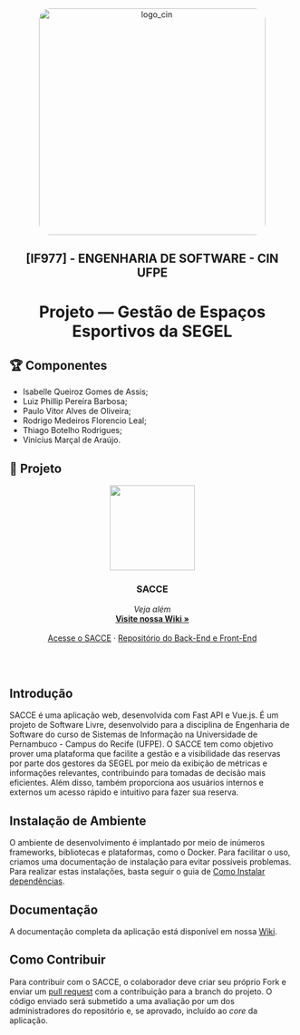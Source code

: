 <div align="center">
  <img src="https://portal.cin.ufpe.br/wp-content/uploads/2020/07/Horizontal-Vermelho-Logotipo-CIn-UFPE.png" alt="logo_cin" width="400" height="auto" style="border-radius:20px;" />
  <h2>
    [IF977] - ENGENHARIA DE SOFTWARE - CIN UFPE
  </h2>
  <h1>
    Projeto — Gestão de Espaços Esportivos da SEGEL
  </h1> 
</div>

## :trophy: Componentes
- Isabelle Queiroz Gomes de Assis;
- Luiz Phillip Pereira Barbosa;
- Paulo Vitor Alves de Oliveira;
- Rodrigo Medeiros Florencio Leal;
- Thiago Botelho Rodrigues;
- Vinícius Marçal de Araújo.


## :pencil: Projeto
<p align="center">
  <a href="https://github.com/isabelleqga/ESprojetoSEGEL/wiki">
    <img src="https://user-images.githubusercontent.com/52607671/233801776-1436e17f-e3c3-4fe4-9c71-896af5425f19.png" width=150 height=150>
  </a>

  <h3 align="center">SACCE</h3>

  <p align="center">
    <i>Veja além</i>
    <br>
    <a href="https://github.com/isabelleqga/ESprojetoSEGEL/wiki"><strong>Visite nossa Wiki &raquo;</strong></a>
    <br>
    <br>
    <a href="">Acesse o SACCE</a>
    &middot;
    <a href="https://github.com/projetaogrupoa/segel-app">Repositório do Back-End e Front-End</a>
  </p>
</p>

<br></br>

## Introdução

SACCE é uma aplicação web, desenvolvida com Fast API e Vue.js. É um projeto de Software Livre, desenvolvido para a disciplina de Engenharia de Software do curso de Sistemas de Informação na Universidade de Pernambuco - Campus do Recife (UFPE).
O SACCE tem como objetivo prover uma plataforma que facilite a gestão e a visibilidade das reservas por parte dos gestores da SEGEL por meio da exibição de métricas e informações relevantes, contribuindo para tomadas de decisão mais eficientes. Além disso, também proporciona aos usuários internos e externos um acesso rápido e intuitivo para fazer sua reserva.

## Instalação de Ambiente

O ambiente de desenvolvimento é implantado por meio de inúmeros frameworks, bibliotecas e plataformas, como o Docker. Para facilitar o uso, criamos uma documentação de instalação para evitar possíveis problemas. Para realizar estas instalações, basta seguir o guia de [Como Instalar dependências](https://github.com/isabelleqga/ESprojetoSEGEL/wiki/Installation).

## Documentação

A documentação completa da aplicação está disponível em nossa [Wiki](https://github.com/isabelleqga/ESprojetoSEGEL/wiki).

## Como Contribuir

Para contribuir com o SACCE, o colaborador deve criar seu próprio Fork e enviar um [pull request](https://github.com/isabelleqga/ESprojetoSEGEL/pulls) com a contribuição para a branch do projeto.
O código enviado será submetido a uma avaliação por um dos administradores do repositório e, se aprovado, incluído ao _core_ da aplicação.
